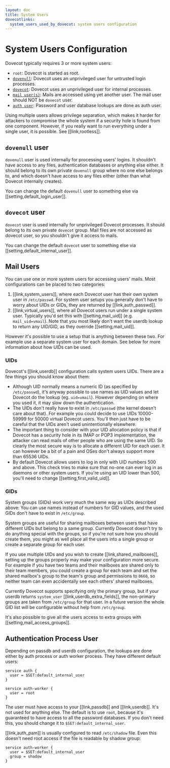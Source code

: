```yaml
---
layout: doc
title: System Users
dovecotlinks:
  system_users_used_by_dovecot: system users configuration
---
```


# System Users Configuration

Dovecot typically requires 3 or more system users:

* `root`: Dovecot is started as root.
* [`dovenull`](#dovenull-user): Dovecot uses an unprivileged user for
  untrusted login processes.
* [`dovecot`](#dovecot-user): Dovecot uses an unprivileged user for
  internal processes.
* [`mail user(s)`](#mail-users): Mails are accessed using yet another user.
  The mail user should NOT be `dovecot` user.
* [`auth user`](#authentication-process-user): Password and user database
  lookups are done as auth user.

Using multiple users allows privilege separation, which makes it harder for
attackers to compromise the whole system if a security hole is found from one
component. However, if you really want to run everything under a single user,
it is possible. See [[link,rootless]].

## `dovenull` user

`dovenull` user is used internally for processing users' logins. It shouldn't
have access to any files, authentication databases or anything else either. It
should belong to its own private `dovenull` group where no one else belongs
to, and which doesn't have access to any files either (other than what Dovecot
internally creates).

You can change the default `dovenull` user to something else via
[[setting,default_login_user]].

## `dovecot` user

`dovecot` user is used internally for unprivileged Dovecot processes.
It should belong to its own private `dovecot` group. Mail files are
not accessed as dovecot user, so you shouldn't give it access to mails.

You can change the default `dovecot` user to something else via
[[setting,default_internal_user]].

## Mail Users

You can use one or more system users for accessing users' mails. Most
configurations can be placed to two categories:

1. [[link,system_users]], where each Dovecot user has their own system user
   in `/etc/passwd`. For system user setups you generally don't have to
   worry about UIDs or GIDs, they are returned by [[link,auth_passwd]].
2. [[link,virtual_users]], where all Dovecot users run under a single
   system user. Typically you'd set this with [[setting,mail_uid]]
   (e.g. `mail_uid=vmail`). Note that you most likely don't want the
   userdb lookup to return any UID/GID, as they override [[setting,mail_uid]].

However it's possible to use a setup that is anything between these two. For
example use a separate system user for each domain. See below for more
information about how UIDs can be used.

### UIDs

Dovecot's [[link,userdb]] configuration calls system users UIDs.
There are a few things you should know about them:

* Although UID normally means a numeric ID (as specified by `/etc/passwd`),
  it's anyway possible to use names as UID values and let Dovecot do the lookup
  (eg. `uid=vmail`). However depending on where you used it, it may slow down
  the authentication.
* The UIDs don't really have to exist in `/etc/passwd` (the kernel doesn't
  care about that). For example you could decide to use UIDs 10000-59999 for
  50000 virtual Dovecot users. You'll then just have to be careful that the
  UIDs aren't used unintentionally elsewhere.
* The important thing to consider with your UID allocation policy is that if
  Dovecot has a security hole in its IMAP or POP3 implementation, the attacker
  can read mails of other people who are using the same UID. So clearly the
  most secure way is to allocate a different UID for each user. It can however
  be a bit of a pain and OSes don't always support more than 65536 UIDs.
* By default Dovecot allows users to log in only with UID numbers 500 and
  above. This check tries to make sure that no-one can ever log in as daemons
  or other system users. If you're using an UID lower than 500, you'll need to
  change [[setting,first_valid_uid]].

### GIDs

System groups (GIDs) work very much the same way as UIDs described above: You
can use names instead of numbers for GID values, and the used GIDs don't have
to exist in `/etc/group`.

System groups are useful for sharing mailboxes between users that have
different UIDs but belong to a same group. Currently Dovecot doesn't try to do
anything special with the groups, so if you're not sure how you should create
them, you might as well place all the users into a single group or create a
separate group for each user.

If you use multiple UIDs and you wish to create [[link,shared_mailboxes]],
setting up the groups properly may make your configuration more secure.
For example if you have two teams and their mailboxes are shared only to
their team members, you could create a group for each team and set the
shared mailbox's group to the team's group and permissions to `0660`, so
neither team can even accidentally see each others' shared mailboxes.

Currently Dovecot supports specifying only the primary group, but if your
userdb returns `system_user` [[link,userdb_extra_fields]], the
non-primary groups are taken from `/etc/group` for that user. In a future
version the whole GID list will be configurable without help from
`/etc/group`.

It's also possible to give all the users access to extra groups with
[[setting,mail_access_groups]].

## Authentication Process User

Depending on passdb and userdb configuration, the lookups are done either by
auth process or auth worker process. They have different default users:

```[dovecot.conf]
service auth {
  user = $SET:default_internal_user
}

service auth-worker {
  user = root
}
```

The user must have access to your [[link,passdb]] and [[link,userdb]].
It's not used for anything else. The default is to use `root`, because
it's guaranteed to have access to all the password databases.
If you don't need this, you should change it to `$SET:default_internal_user`.

[[link,auth_pam]] is usually configured to read `/etc/shadow` file.
Even this doesn't need root access if the file is readable by shadow group:

```[dovecot.conf]
service auth-worker {
  user = $SET:default_internal_user
  group = shadow
}
```
